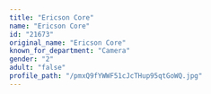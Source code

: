 ```yaml
---
title: "Ericson Core"
name: "Ericson Core"
id: "21673"
original_name: "Ericson Core"
known_for_department: "Camera"
gender: "2"
adult: "false"
profile_path: "/pmxQ9fYWWF51cJcTHup95qtGoWQ.jpg"
---
```

